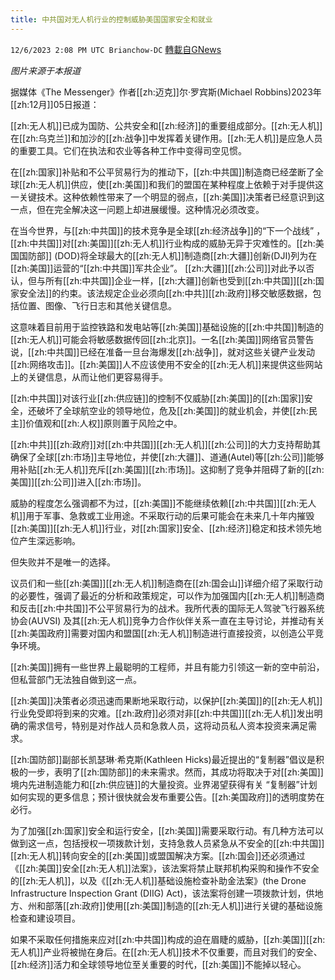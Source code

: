 ```yaml
---
title: 中共国对无人机行业的控制威胁美国国家安全和就业
---
```

`12/6/2023 2:08 PM UTC Brianchow-DC` [轉載自GNews](https://gnews.org/articles/2078372)

*图片来源于本报道*

据媒体《The Messenger》作者[[zh:迈克]]尔·罗宾斯(Michael Robbins)2023年[[zh:12月]]05日报道：

[[zh:无人机]]已成为国防、公共安全和[[zh:经济]]的重要组成部分。[[zh:无人机]]在[[zh:乌克兰]]和加沙的[[zh:战争]]中发挥着关键作用。[[zh:无人机]]是应急人员的重要工具。它们在执法和农业等各种工作中变得司空见惯。

在[[zh:国家]]补贴和不公平贸易行为的推动下，[[zh:中共国]]制造商已经垄断了全球[[zh:无人机]]供应，使[[zh:美国]]和我们的盟国在某种程度上依赖于对手提供这一关键技术。这种依赖性带来了一个明显的弱点，[[zh:美国]]决策者已经意识到这一点，但在完全解决这一问题上却进展缓慢。这种情况必须改变。

在当今世界，与[[zh:中共国]]的技术竞争是全球[[zh:经济战争]]的“下一个战线” ，[[zh:中共国]]对[[zh:美国]][[zh:无人机]]行业构成的威胁无异于灾难性的。[[zh:美国国防部]] (DOD)将全球最大的[[zh:无人机]]制造商[[zh:大疆]]创新(DJI)列为在[[zh:美国]]运营的“[[zh:中共国]]军共企业”。 [[zh:大疆]][[zh:公司]]对此予以否认，但与所有[[zh:中共国]]企业一样，[[zh:大疆]]创新也受到[[zh:中共国]][[zh:国家安全法]]的约束。该法规定企业必须向[[zh:中共]][[zh:政府]]移交敏感数据，包括位置、图像、飞行日志和其他关键信息。

这意味着目前用于监控铁路和发电站等[[zh:美国]]基础设施的[[zh:中共国]]制造的[[zh:无人机]]可能会将敏感数据传回[[zh:北京]]。一名[[zh:美国]]网络官员警告说，[[zh:中共国]]已经在准备一旦台海爆发[[zh:战争]]，就对这些关键产业发动[[zh:网络攻击]]。[[zh:美国]]人不应该使用不安全的[[zh:无人机]]来提供这些网站上的关键信息，从而让他们更容易得手。

[[zh:中共国]]对该行业[[zh:供应链]]的控制不仅威胁[[zh:美国]]的[[zh:国家]]安全，还破坏了全球航空业的领导地位，危及[[zh:美国]]的就业机会，并使[[zh:民主]]价值观和[[zh:人权]]原则置于风险之中。

[[zh:中共]][[zh:政府]]对[[zh:中共国]][[zh:无人机]][[zh:公司]]的大力支持帮助其确保了全球[[zh:市场]]主导地位，并使[[zh:大疆]]、道通(Autel)等[[zh:公司]]能够用补贴[[zh:无人机]]充斥[[zh:美国]][[zh:市场]]。这抑制了竞争并阻碍了新的[[zh:美国]][[zh:公司]]进入[[zh:市场]]。

威胁的程度怎么强调都不为过，[[zh:美国]]不能继续依赖[[zh:中共国]][[zh:无人机]]用于军事、急救或工业用途。不采取行动的后果可能会在未来几十年内摧毁[[zh:美国]][[zh:无人机]]行业，对[[zh:国家]]安全、[[zh:经济]]稳定和技术领先地位产生深远影响。

但失败并不是唯一的选择。

议员们和一些[[zh:美国]][[zh:无人机]]制造商在[[zh:国会山]]详细介绍了采取行动的必要性，强调了最近的分析和政策规定，可以作为加强国内[[zh:无人机]]制造商和反击[[zh:中共国]]不公平贸易行为的战术。我所代表的国际无人驾驶飞行器系统协会(AUVSI) 及其[[zh:无人机]]竞争力合作伙伴关系一直在主导讨论，并推动有关[[zh:美国政府]]需要对国内和盟国[[zh:无人机]]制造进行直接投资，以创造公平竞争环境。

[[zh:美国]]拥有一些世界上最聪明的工程师，并且有能力引领这一新的空中前沿，但私营部门无法独自做到这一点。

[[zh:美国]]决策者必须迅速而果断地采取行动，以保护[[zh:美国]]的[[zh:无人机]]行业免受即将到来的灾难。[[zh:政府]]必须对非[[zh:中共国]][[zh:无人机]]发出明确的需求信号，特别是对作战人员和急救人员，这将动员私人资本投资来满足需求。

[[zh:国防部]]副部长凯瑟琳·希克斯(Kathleen Hicks)最近提出的“复制器”倡议是积极的一步，表明了[[zh:国防部]]的未来需求。然而，其成功将取决于对[[zh:美国]]境内先进制造能力和[[zh:供应链]]的大量投资。业界渴望获得有关 “复制器”计划如何实现的更多信息；预计很快就会发布重要公告。[[zh:美国政府]]的透明度势在必行。

为了加强[[zh:国家]]安全和运行安全，[[zh:美国]]需要采取行动。有几种方法可以做到这一点，包括授权一项拨款计划，支持急救人员紧急从不安全的[[zh:中共国]][[zh:无人机]]转向安全的[[zh:美国]]或盟国解决方案。[[zh:国会]]还必须通过《[[zh:美国]]安全[[zh:无人机]]法案》，该法案将禁止联邦机构采购和操作不安全的[[zh:无人机]]，以及《[[zh:无人机]]基础设施检查补助金法案》(the Drone Infrastructure Inspection Grant (DIIG) Act)，该法案将创建一项拨款计划，供地方、州和部落[[zh:政府]]使用[[zh:美国]]制造的[[zh:无人机]]进行关键的基础设施检查和建设项目。

如果不采取任何措施来应对[[zh:中共国]]构成的迫在眉睫的威胁，[[zh:美国]][[zh:无人机]]产业将被抛在身后。在[[zh:无人机]]技术不仅重要，而且对我们的安全、[[zh:经济]]活力和全球领导地位至关重要的时代，[[zh:美国]]不能掉以轻心。
